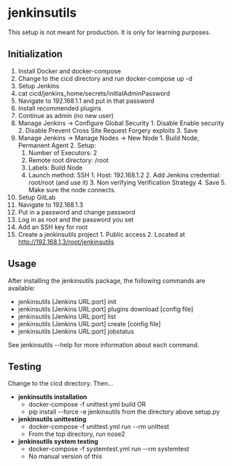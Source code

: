 # jenkinsutils
This setup is not meant for production.  It is only for learning purposes.

## Initialization
1. Install Docker and docker-compose
2. Change to the cicd directory and run docker-compose up -d
3. Setup Jenkins
  1. cat cicd/jenkins_home/secrets/initialAdminPassword
  2. Navigate to 192.168.1.1 and put in that password
  3. Install recommended plugins
  4. Continue as admin (no new user)
  5. Manage Jenkins -> Configure Global Security
    1. Disable Enable security
    2. Disable Prevent Cross Site Request Forgery exploits
    3. Save
  6. Manage Jenkins -> Manage Nodes -> New Node
    1. Build Node, Permanent Agent
    2. Setup:
       1. Number of Executors: 2
       2. Remote root directory: /root
       3. Labels: Build Node
       4. Launch method: SSH
         1. Host: 192.168.1.2
         2. Add Jenkins credential: root/root (and use it)
         3. Non verifying Verification Strategy
         4. Save
         5. Make sure the node connects.
4. Setup GitLab
  1. Navigate to 192.168.1.3
  2. Put in a password and change password
  3. Log in as root and the password you set
  4. Add an SSH key for root
  5. Create a jenkinsutils project
    1. Public access
    2. Located at http://192.168.1.3/root/jenkinsutils

## Usage
After installing the jenkinsutils package, the following commands are available:

* jenkinsutils [Jenkins URL:port] init
* jenkinsutils [Jenkins URL:port] plugins download [config file]
* jenkinsutils [Jenkins URL:port] list
* jenkinsutils [Jenkins URL:port] create [config file]
* jenkinsutils [Jenkins URL:port] jobstatus

See jenkinsutils --help for more information about each command.

## Testing
Change to the cicd directory.  Then...

* **jenkinsutils installation**
  * docker-compose -f unittest.yml build OR
  * pip install --force -e jenkinsutils from the directory above setup.py
* **jenkinsutils unittesting**
  * docker-compose -f unittest.yml run --rm unittest
  * From the top directory, run nose2
* **jenkinsutils system testing**
  * docker-compose -f systemtest.yml run --rm systemtest
  * No manual version of this
